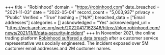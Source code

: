 +++
title = "Robinhood"
domain = "https://robinhood.com"
date_breached = "2021-11-03"
date = "2022-05-04"
record_count = "5,003,937"
privacy = "Public"
Verified = "True"
hashing = ["N/A"]
breached_data = ["Email addresses"]
categories = []
acknowledged = "Yes"
acknowledged_url = "https://web.archive.org/web/20220417162348/https://blog.robinhood.com/news/2021/11/8/data-security-incident"
+++
In November 2021, the online trading platform <a href="https://techcrunch.com/2021/11/09/robinhood-data-breach/" target="_blank" rel="noopener">Robinhood suffered a data breach</a> after a customer service representative was socially engineered. The incident exposed over 5M customer email addresses and 2M customer names.